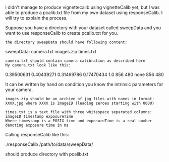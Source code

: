 I didn't manage to produce vignettecalib using vignetteCalib yet, but I was able to produce a pcalib.txt file from my own dataset using responseCalib. I will try to explain the process.

Suppose you have a directory with your dataset called sweepData and you want to use responseCalib to create pcalib.txt for you.

    the directory sweepData should have following content:

sweepData:
   camera.txt
   images.zip
   times.txt

    camera.txt should contain camera calibration as described here
    My camera.txt look like this:

0.39500631 0.40439271 0.31469786 0.17470434 1.0
856 480
none
856 480

It can be written by hand on condition you know the intrinsic parameters for your camera.

    images.zip should be an archive of jpg files with names in format: XXXX.jpg where XXXX is imageID (leading zeroes starting with 0000)

    times.txt is a text file with three whitespace separated columns:
    imageID timestamp exposureTime
    Where timestamp is a POSIX time and exposureTime is a real number denoting exposure time in ms

Calling responseCalib like this:

./responseCalib /path/to/data/sweepData/

should produce directory with pcalib.txt